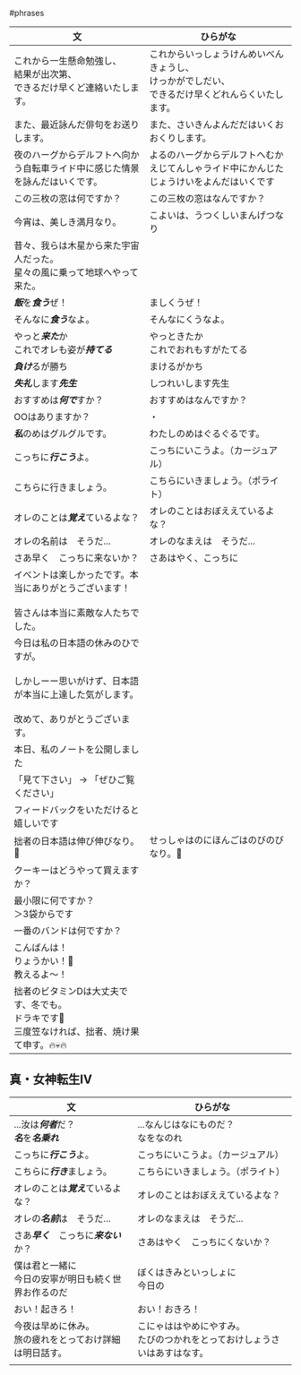 #phrases

| 文                                                                            | ひらがな                                                    |
| ---------------------------------------------------------------------------- | ------------------------------------------------------- |
| これから一生懸命勉強し、<br>結果が出次第、<br>できるだけ早くど連絡いたします。                                  | これからいっしょうけんめいべんきょうし、<br>けっかがでしだい、<br>できるだけ早くどれんらくいたします。 |
| また、最近詠んだ俳句をお送りします。                                                           | また、さいきんよんだだはいくおおくりします。                                  |
| 夜のハーグからデルフトへ向かう自転車ライド中に感じた情景を詠んだはいくです。                                       | よるのハーグからデルフトへむかえじてんしゃライド中にかんじたじょうけいをよんだはいくです            |
| この三枚の窓は何ですか？                                                                 | この三枚の窓はなんですか？                                           |
| 今宵は、美しき満月なり。                                                                 | こよいは、うつくしいまんげつなり                                        |
| 昔々、我らは木星から来た宇宙人だった。  <br>星々の風に乗って地球へやって来た。                                   |                                                         |
| ***飯***を***食う***ぜ！                                                           | ましくうぜ！                                                  |
| そんなに***食う***なよ。                                                              | そんなにくうなよ。                                               |
| やっと***来た***か<br>これでオレも姿が***持てる***                                            | やっときたか<br>これでおれもすがたてる                                   |
| ***負け***るが勝ち                                                                 | まけるがかち                                                  |
| ***失礼***します***先生***                                                          | しつれいします先生                                               |
| おすすめは***何で***すか？                                                             | おすすめはなんですか？                                             |
| OOはありますか？                                                                    | ・                                                       |
| ***私***のめはグルグルです。                                                            | わたしのめはぐるぐるです。                                           |
| こっちに***行こう***よ。                                                              | こっちにいこうよ。（カージュアル）                                       |
| こちらに行きましょう。                                                                  | こちらにいきましょう。（ポライト）                                       |
| オレのことは***覚え***ているよな？                                                         | オレのことはおぼええているよな？                                        |
| オレの名前は　そうだ...                                                                | オレのなまえは　そうだ...                                          |
| さあ早く　こっちに来ないか？                                                               | さあはやく、こっちに                                              |
| イべントは楽しかったです。本当にありがとうございます！<br><br>皆さんは本当に素敵な人たちでした。                         |                                                         |
| 今日は私の日本語の休みのひですが。<br><br>しかしーー思いがけず、日本語が本当に上達した気がします。<br><br>改めて、ありがとうございます。 |                                                         |
| 本日、私のノートを公開しました                                                              |                                                         |
| 「見て下さい」 → 「ぜひご覧ください」                                                         |                                                         |
| フィードバックをいただけると嬉しいです                                                          |                                                         |
| 拙者の日本語は伸び伸びなり。🌱                                                             | せっしゃはのにほんごはのびのびなり。🌱                                    |
| クーキーはどうやって買えますか？                                                             |                                                         |
| 最小限に何ですか？<br>＞3袋からです                                                         |                                                         |
| 一番のバンドは何ですか？                                                                 |                                                         |
| こんばんは！<br>りょうかい！🫡<br>教えるよ〜！                                                 |                                                         |
| 拙者のビタミンDは大丈夫です、冬でも。<br>ドラキです🧛<br>三度笠なければ、拙者、焼け果て申す。🔥💀🔥                   |                                                         |
## 真・女神転生IV

| 文                                    | ひらがな                                     |
| ------------------------------------ | ---------------------------------------- |
| ...汝は***何者***だ？<br>***名***を***名乗れ*** | ...なんじはなにものだ？<br>なをなのれ                   |
| こっちに***行こう***よ。                      | こっちにいこうよ。（カージュアル）                        |
| こちらに***行き***ましょう。                    | こちらにいきましょう。（ポライト）                        |
| オレのことは***覚え***ているよな？                 | オレのことはおぼええているよな？                         |
| オレの***名前***は　そうだ...                  | オレのなまえは　そうだ...                           |
| さあ***早く***　こっちに***来ない***か？           | さあはやく　こっちにくないか？                          |
| 僕は君と一緒に<br>今日の安寧が明日も続く世界お作るのだ        | ぼくはきみといっしょに<br>今日の                       |
| おい！起きろ！                              | おい！おきろ！                                  |
| 今夜は早めに休み。<br>旅の疲れをとっておけ詳細は明日話す。      | こにゃははやめにやすみ。<br>たびのつかれをとっておけしょうさいはあすはなす。 |
|                                      |                                          |
